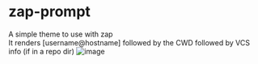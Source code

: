 # zap-prompt
A simple theme to use with zap<BR>
It renders [username@hostname] followed by the CWD followed by VCS info (if in a repo dir) 
![image](https://user-images.githubusercontent.com/82162277/204261229-258926f9-c2c0-4803-8984-9a2e6953b3aa.png)
